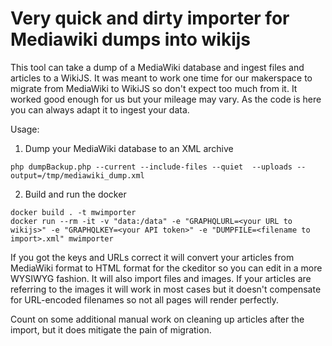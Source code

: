 # Very quick and dirty importer for Mediawiki dumps into wikijs

This tool can take a dump of a MediaWiki database and ingest files and articles to a WikiJS. It was meant to work one time for our makerspace to migrate from MediaWiki to WikiJS so don't expect too much from it.  It worked good enough for us but your mileage may vary. As the code is here you can always adapt it to ingest your data.

Usage:

1. Dump your MediaWiki database to an XML archive 
``` 
php dumpBackup.php --current --include-files --quiet  --uploads --output=/tmp/mediawiki_dump.xml

```

2. Build and run the docker
```
docker build . -t mwimporter
docker run --rm -it -v "data:/data" -e "GRAPHQLURL=<your URL to wikijs>" -e "GRAPHQLKEY=<your API token>" -e "DUMPFILE=<filename to import>.xml" mwimporter
```

If you got the keys and URLs correct it will convert your articles from MediaWiki format to HTML format for the ckeditor so you can edit in a more WYSIWYG fashion. It will also import files and images. If your articles are referring to the images it will work in most cases but it doesn't compensate for URL-encoded filenames so not all pages will render perfectly. 

Count on some additional manual work on cleaning up articles after the import, but it does mitigate the pain of migration.

